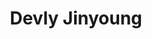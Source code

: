 ---
title: Devly Jinyoung
permalink: "/"
excerpt: Minimal Mistakes is a flexible two-column Jekyll theme.
layout: home	
author_profile: true	
toc: true
---